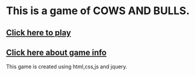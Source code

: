 # This is a game of COWS AND BULLS.

## [Click here to play](https://en.wikipedia.org/wiki/Bulls_and_Cows)

## [Click here about game info](https://en.wikipedia.org/wiki/Bulls_and_Cows)

This game is created using html,css,js and jquery.
